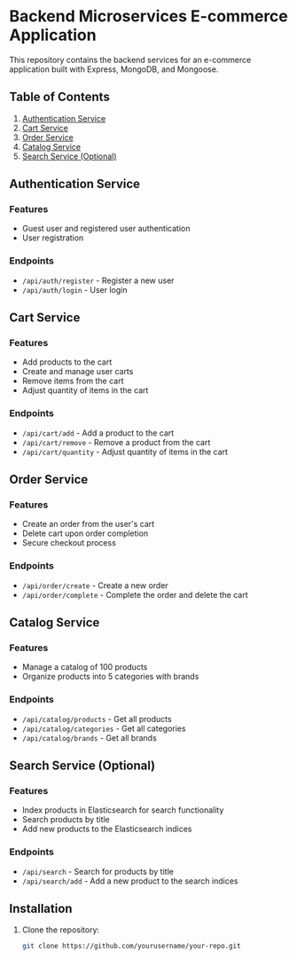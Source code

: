 # Backend Microservices E-commerce Application

This repository contains the backend services for an e-commerce application built with Express, MongoDB, and Mongoose.

## Table of Contents

1. [Authentication Service](#authentication-service)
2. [Cart Service](#cart-service)
3. [Order Service](#order-service)
4. [Catalog Service](#catalog-service)
5. [Search Service (Optional)](#search-service-optional)

## Authentication Service

### Features
- Guest user and registered user authentication
- User registration

### Endpoints
- `/api/auth/register` - Register a new user
- `/api/auth/login` - User login

## Cart Service

### Features
- Add products to the cart
- Create and manage user carts
- Remove items from the cart
- Adjust quantity of items in the cart

### Endpoints
- `/api/cart/add` - Add a product to the cart
- `/api/cart/remove` - Remove a product from the cart
- `/api/cart/quantity` - Adjust quantity of items in the cart

## Order Service

### Features
- Create an order from the user's cart
- Delete cart upon order completion
- Secure checkout process

### Endpoints
- `/api/order/create` - Create a new order
- `/api/order/complete` - Complete the order and delete the cart

## Catalog Service

### Features
- Manage a catalog of 100 products
- Organize products into 5 categories with brands

### Endpoints
- `/api/catalog/products` - Get all products
- `/api/catalog/categories` - Get all categories
- `/api/catalog/brands` - Get all brands

## Search Service (Optional)

### Features
- Index products in Elasticsearch for search functionality
- Search products by title
- Add new products to the Elasticsearch indices

### Endpoints
- `/api/search` - Search for products by title
- `/api/search/add` - Add a new product to the search indices

## Installation

1. Clone the repository:
   ```bash
   git clone https://github.com/yourusername/your-repo.git
